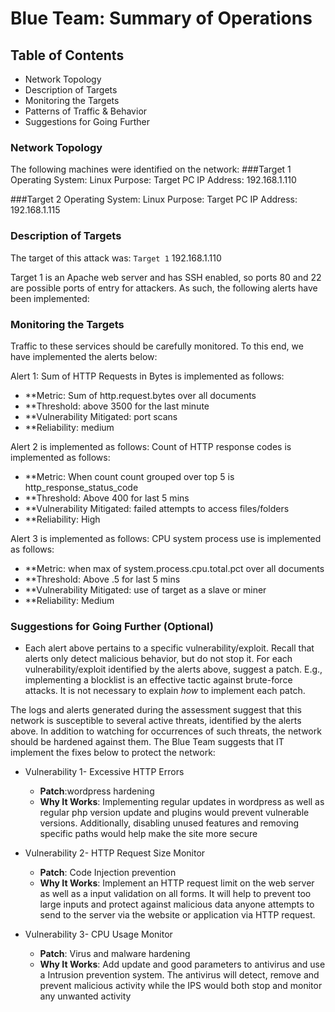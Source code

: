 # Blue Team: Summary of Operations

## Table of Contents
- Network Topology
- Description of Targets
- Monitoring the Targets
- Patterns of Traffic & Behavior
- Suggestions for Going Further

### Network Topology


The following machines were identified on the network:
###Target 1
Operating System: Linux
Purpose: Target PC
IP Address: 192.168.1.110

###Target 2
Operating System: Linux
Purpose: Target PC
IP Address: 192.168.1.115


### Description of Targets

The target of this attack was: `Target 1` 192.168.1.110

Target 1 is an Apache web server and has SSH enabled, so ports 80 and 22 are possible ports of entry for attackers. As such, the following alerts have been implemented:

### Monitoring the Targets

Traffic to these services should be carefully monitored. To this end, we have implemented the alerts below:


Alert 1:
Sum of HTTP Requests in Bytes is implemented as follows:

- **Metric: Sum of http.request.bytes over all documents
- **Threshold: above 3500 for the last minute 
- **Vulnerability Mitigated: port scans
- **Reliability: medium


Alert 2 is implemented as follows:
Count of HTTP response codes is implemented as follows:

- **Metric: When count count grouped over top 5 is http_response_status_code
- **Threshold: Above 400 for last 5 mins
- **Vulnerability Mitigated: failed attempts to access files/folders
- **Reliability: High

Alert 3 is implemented as follows:
CPU system process use is implemented as follows:
- **Metric: when max of system.process.cpu.total.pct over all documents
- **Threshold: Above .5 for last 5 mins
- **Vulnerability Mitigated: use of target as a slave or miner
- **Reliability: Medium


### Suggestions for Going Further (Optional) 
- Each alert above pertains to a specific vulnerability/exploit. Recall that alerts only detect malicious behavior, but do not stop it. For each vulnerability/exploit identified by the alerts above, suggest a patch. E.g., implementing a blocklist is an effective tactic against brute-force attacks. It is not necessary to explain _how_ to implement each patch.

The logs and alerts generated during the assessment suggest that this network is susceptible to several active threats, identified by the alerts above. In addition to watching for occurrences of such threats, the network should be hardened against them. The Blue Team suggests that IT implement the fixes below to protect the network:
- Vulnerability 1- Excessive HTTP Errors
  - **Patch**:wordpress hardening
  - **Why It Works**: Implementing regular updates in wordpress as well as regular php version update and plugins would prevent vulnerable versions. Additionally, disabling unused features and removing specific paths would help make the site more secure

- Vulnerability 2- HTTP Request Size Monitor
  - **Patch**: Code Injection prevention
  - **Why It Works**: Implement an HTTP request limit on the web server as well as a input validation on all forms. It will help to prevent too large inputs and protect against malicious data  anyone attempts to send to the server via the website or application via HTTP request.

- Vulnerability 3- CPU Usage Monitor
  - **Patch**: Virus and malware hardening
  - **Why It Works**: Add update and good parameters to antivirus and use a Intrusion prevention system. The antivirus will detect, remove and prevent malicious activity while the IPS would both stop and monitor any unwanted activity
